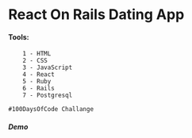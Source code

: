 # React On Rails Dating App

#### Tools:

```
    1 - HTML
    2 - CSS
    3 - JavaScript
    4 - React
    5 - Ruby
    6 - Rails
    7 - Postgresql
```

```
#100DaysOfCode Challange
```

##### Demo
